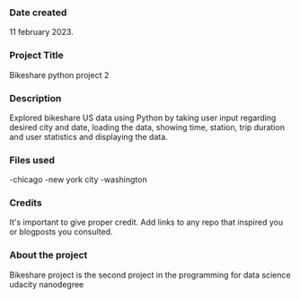 
### Date created 
11 february 2023.



### Project Title
Bikeshare python project 2


### Description
Explored bikeshare US data using Python by taking user input regarding desired city and date, loading the data, showing time, station, trip duration and user statistics and displaying the data.

### Files used
-chicago
-new york city
-washington

### Credits
It's important to give proper credit. Add links to any repo that inspired you or blogposts you consulted.

### About the project
Bikeshare project is the second project in the programming for data science udacity nanodegree

